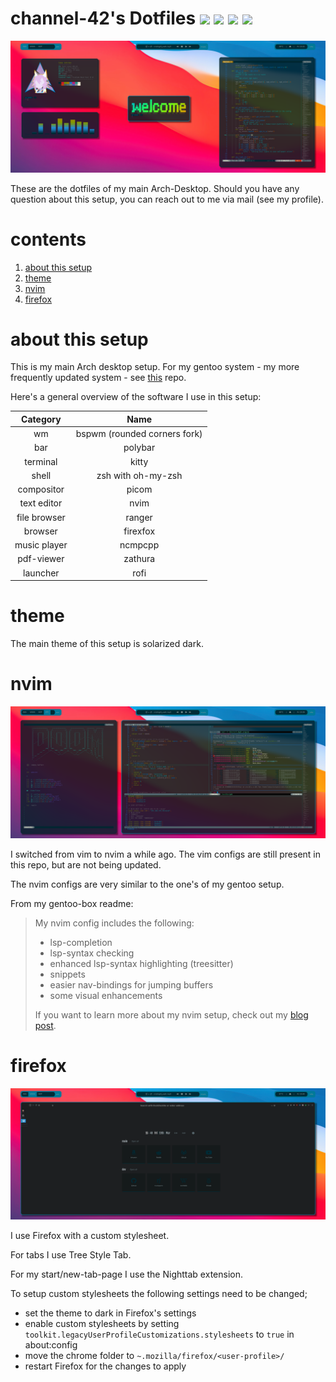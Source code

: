 # channel-42's Dotfiles ![](https://img.shields.io/badge/Branch-Tower-purple.svg) [![](https://img.shields.io/badge/Branch-Laptop-green.svg)](https://github.com/channel-42/dotfiles/tree/master) ![](https://img.shields.io/badge/License-MIT-orange.svg) ![](https://img.shields.io/badge/Distro-Arch-blue.svg)

![alt text](https://github.com/channel-42/dotfiles/blob/tower_branch/.resources/screenshot1.png "Screenshot of my desktop")

These are the dotfiles of my main Arch-Desktop. Should you have any question about this setup, you can reach out to me via mail (see my profile).

# contents
1. [about this setup](#about-this-setup)     
2. [theme](#theme)       
3. [nvim](#vim)       
4. [firefox](#firefox)      


# about this setup

This is my main Arch desktop setup. For my gentoo system - my more frequently updated system - see [this](https://github.com/channel-42/gentoo) repo.

Here's a general overview of the software I use in this setup:

| Category | Name |
|:--------:|:----:|
|wm| bspwm (rounded corners fork)|
|bar|polybar|
|terminal|kitty|
|shell|zsh with oh-my-zsh|
|compositor|picom|
|text editor|nvim|
|file browser|ranger|
|browser|firexfox|
|music player|ncmpcpp|
|pdf-viewer|zathura|
|launcher|rofi|

# theme
The main theme of this setup is solarized dark.

# nvim

![](https://github.com/channel-42/dotfiles/blob/tower_branch/.resources/vim1.png)

I switched from vim to nvim a while ago. The vim configs are still present in this repo, but are not being updated.

The nvim configs are very similar to the one's of my gentoo setup. 

From my gentoo-box readme:
>My nvim config includes the following:
>- lsp-completion
>- lsp-syntax checking
>- enhanced lsp-syntax highlighting (treesitter)
>- snippets
>- easier nav-bindings for jumping buffers
>- some visual enhancements 
>
>If you want to learn more about my nvim setup, check out my [blog post](https://blog.devls.de/nvim-setup/nvim-setup.html).


# firefox

![alt text](https://github.com/channel-42/dotfiles/blob/tower_branch/.resources/firefox.png "Screenshot of Firefox")

I use Firefox with a custom stylesheet.

For tabs I use Tree Style Tab.

For my start/new-tab-page I use the Nighttab extension.

To setup custom stylesheets the following settings need to be changed;
- set the theme to dark in Firefox's settings
- enable custom stylesheets by setting `toolkit.legacyUserProfileCustomizations.stylesheets` to `true` in about:config
- move the chrome folder to `~.mozilla/firefox/<user-profile>/`
- restart Firefox for the changes to apply


